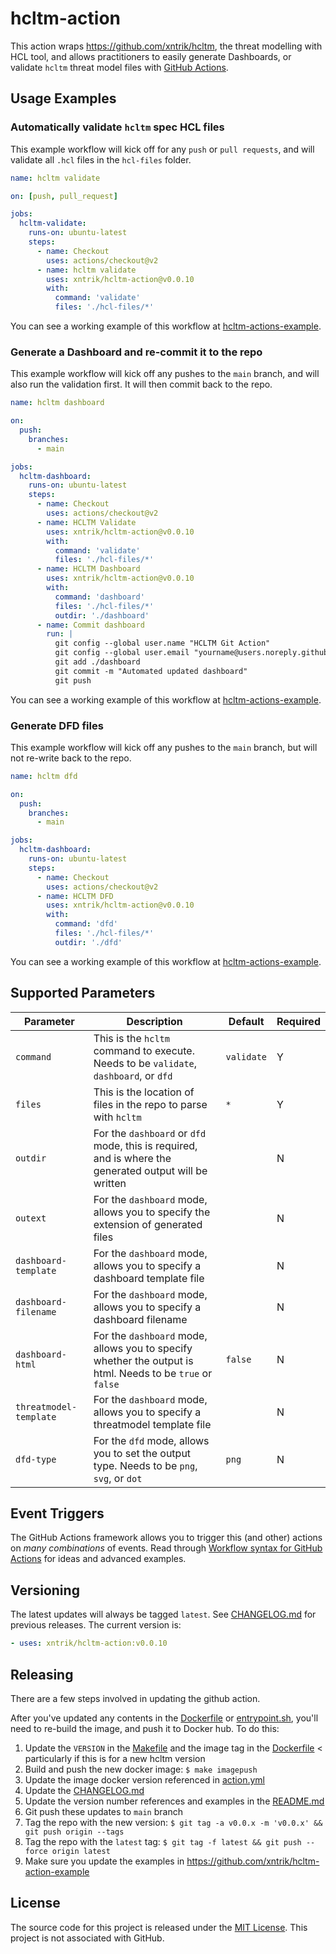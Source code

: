 # hcltm-action

This action wraps https://github.com/xntrik/hcltm, the threat modelling with HCL tool, and allows practitioners to easily generate Dashboards, or validate `hcltm` threat model files with [GitHub Actions](https://github.com/features/actions).

## Usage Examples

### Automatically validate `hcltm` spec HCL files

This example workflow will kick off for any `push` or `pull requests`, and will validate all `.hcl` files in the `hcl-files` folder.

```yaml
name: hcltm validate

on: [push, pull_request]

jobs:
  hcltm-validate:
    runs-on: ubuntu-latest
    steps:
      - name: Checkout
        uses: actions/checkout@v2
      - name: hcltm validate
        uses: xntrik/hcltm-action@v0.0.10
        with:
          command: 'validate'
          files: './hcl-files/*'
```

You can see a working example of this workflow at [hcltm-actions-example](https://github.com/xntrik/hcltm-action-example/actions).

### Generate a Dashboard and re-commit it to the repo

This example workflow will kick off any pushes to the `main` branch, and will also run the validation first. It will then commit back to the repo.

```yaml
name: hcltm dashboard

on:
  push:
    branches:
      - main

jobs:
  hcltm-dashboard:
    runs-on: ubuntu-latest
    steps:
      - name: Checkout
        uses: actions/checkout@v2
      - name: HCLTM Validate
        uses: xntrik/hcltm-action@v0.0.10
        with:
          command: 'validate'
          files: './hcl-files/*'
      - name: HCLTM Dashboard
        uses: xntrik/hcltm-action@v0.0.10
        with:
          command: 'dashboard'
          files: './hcl-files/*'
          outdir: './dashboard'
      - name: Commit dashboard
        run: |
          git config --global user.name "HCLTM Git Action"
          git config --global user.email "yourname@users.noreply.github.com"
          git add ./dashboard
          git commit -m "Automated updated dashboard"
          git push
```

You can see a working example of this workflow at [hcltm-actions-example](https://github.com/xntrik/hcltm-action-example/actions).

### Generate DFD files

This example workflow will kick off any pushes to the `main` branch, but will not re-write back to the repo.

```yaml
name: hcltm dfd

on:
  push:
    branches:
      - main

jobs:
  hcltm-dashboard:
    runs-on: ubuntu-latest
    steps:
      - name: Checkout
        uses: actions/checkout@v2
      - name: HCLTM DFD
        uses: xntrik/hcltm-action@v0.0.10
        with:
          command: 'dfd'
          files: './hcl-files/*'
          outdir: './dfd'
```

You can see a working example of this workflow at [hcltm-actions-example](https://github.com/xntrik/hcltm-action-example/actions).

## Supported Parameters

| Parameter | Description | Default | Required |
| --------- | ----------- | ------- | -------- |
| `command` | This is the `hcltm` command to execute. Needs to be `validate`, `dashboard`, or `dfd` | `validate` | Y |
| `files` | This is the location of files in the repo to parse with `hcltm` | `*` | Y |
| `outdir` | For the `dashboard` or `dfd` mode, this is required, and is where the generated output will be written | | N |
| `outext` | For the `dashboard` mode, allows you to specify the extension of generated files | | N |
| `dashboard-template` | For the `dashboard` mode, allows you to specify a dashboard template file | | N |
| `dashboard-filename` | For the `dashboard` mode, allows you to specify a dashboard filename | | N |
| `dashboard-html` | For the `dashboard` mode, allows you to specify whether the output is html. Needs to be `true` or `false` | `false` | N |
| `threatmodel-template` | For the `dashboard` mode, allows you to specify a threatmodel template file | | N |
| `dfd-type` | For the `dfd` mode, allows you to set the output type. Needs to be `png`, `svg`, or `dot` | `png` | N |

## Event Triggers

The GitHub Actions framework allows you to trigger this (and other) actions on _many combinations_ of events. Read through [Workflow syntax for GitHub Actions](https://help.github.com/en/articles/workflow-syntax-for-github-actions) for ideas and advanced examples.

## Versioning

The latest updates will always be tagged `latest`. See [CHANGELOG.md](CHANGELOG.md) for previous releases. The current version is:

```yaml
- uses: xntrik/hcltm-action:v0.0.10
```

## Releasing

There are a few steps involved in updating the github action.

After you've updated any contents in the [Dockerfile](Dockerfile) or [entrypoint.sh](entrypoint.sh), you'll need to re-build the image, and push it to Docker hub. To do this:

1. Update the `VERSION` in the [Makefile](Makefile) and the image tag in the [Dockerfile](Dockerfile) < particularly if this is for a new hcltm version
2. Build and push the new docker image: `$ make imagepush`
3. Update the image docker version referenced in [action.yml](action.yml)
4. Update the [CHANGELOG.md](CHANGELOG.md)
5. Update the version number references and examples in the [README.md](README.md)
6. Git push these updates to `main` branch
7. Tag the repo with the new version: `$ git tag -a v0.0.x -m 'v0.0.x' && git push origin --tags`
8. Tag the repo with the `latest` tag: `$ git tag -f latest && git push --force origin latest`
9. Make sure you update the examples in https://github.com/xntrik/hcltm-action-example

## License

The source code for this project is released under the [MIT License](LICENSE). This project is not associated with GitHub.
